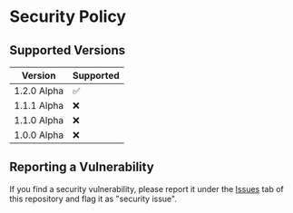 # Security Policy

## Supported Versions

| Version       | Supported          |
| ------------- | ------------------ |
| 1.2.0 Alpha   | :white_check_mark: |
| 1.1.1 Alpha   | :x:                |
| 1.1.0 Alpha   | :x: |
| 1.0.0 Alpha   | :x:                |

## Reporting a Vulnerability

If you find a security vulnerability, please report it under the [Issues](https://github.com/cameronmathis/ExtremeStreetCrosser/issues) tab of this repository and flag it as "security issue".
